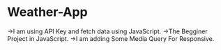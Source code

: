 # Weather-App

->I am using API Key and fetch data using JavaScript.
->The Begginer Project in JavaScript.
->I am adding Some Media Query For Responsive.
